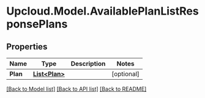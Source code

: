 # Upcloud.Model.AvailablePlanListResponsePlans
## Properties

Name | Type | Description | Notes
------------ | ------------- | ------------- | -------------
**Plan** | [**List&lt;Plan&gt;**](Plan.md) |  | [optional] 

[[Back to Model list]](../README.md#documentation-for-models) [[Back to API list]](../README.md#documentation-for-api-endpoints) [[Back to README]](../README.md)


